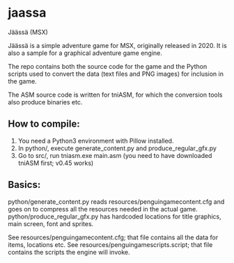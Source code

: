 # jaassa
Jäässä (MSX)

Jäässä is a simple adventure game for MSX, originally released in 2020. It is also a sample for a graphical adventure game engine.

The repo contains both the source code for the game and the Python scripts used to convert the data (text files and PNG images) for inclusion in the game.

The ASM source code is written for tniASM, for which the conversion tools also produce binaries etc.

How to compile:
---------------

1. You need a Python3 environment with Pillow installed.
2. In python/, execute generate_content.py and produce_regular_gfx.py
3. Go to src/, run tniasm.exe main.asm (you need to have downloaded tniASM first; v0.45 works)

Basics:
-------

python/generate_content.py reads resources/penguingamecontent.cfg and goes on to compress all the resources needed in the actual game.
python/produce_regular_gfx.py has hardcoded locations for title graphics, main screen, font and sprites.

See resources/penguingamecontent.cfg; that file contains all the data for items, locations etc.
See resources/penguingamescripts.script; that file contains the scripts the engine will invoke.
